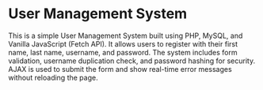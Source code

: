 # User Management System
 This is a simple User Management System built using PHP, MySQL, and Vanilla JavaScript (Fetch API). It allows users to register with their first name, last name, username, and password. The system includes form validation, username duplication check, and password hashing for security. AJAX is used to submit the form and show real-time error messages without reloading the page. 
